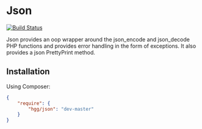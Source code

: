 # Json

[![Build Status](https://travis-ci.org/hglattergotz/json.png)](https://travis-ci.org/hglattergotz/json)

Json provides an oop wrapper around the json_encode and json_decode PHP functions and provides error handling in the form of exceptions.
It also provides a json PrettyPrint method.

## Installation

Using Composer:

```json
{
    "require": {
        "hgg/json": "dev-master"
    }
}
```
